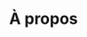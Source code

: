 ---
title: À propos
description: >-
  This is a desc
titre: Planiselect - Spécialistes en installation de réseaux informatiques
slug: a-propos
layout: a-propos
image: null
noindex: true
draft: false
section1:
  titre: 40 ans de clients satisfaits
  description: >-
    L’entreprise est en affaires depuis 1979 sous le nom de Câblage R.P., et ensuite, depuis 1989, sous le nom de Planiselect Inc. Nous sommes fiers d’en être à la troisième génération, de père en fils, de chef d’entreprise toujours aussi passionné. Nous mettons à votre service une équipe de techniciens tous plus rigoureux les uns que les autres.


    LEVITON, qui nous certifie depuis de nombreuses années, n’hésite pas à recommander Planiselect inc. pour des projets d’envergure. La rigueur de nos installations nous confère une réputation enviable dans le domaine du câblage structuré et nos clients connaissent la qualité de notre travail. Afin de fournir un produit plus large, nous avons au fil des ans ajouté la fibre optique, l’intercommunication et nous sommes maintenant certifiés TOA. 
icons:
  - icon: /img/ico/connector-wire.svg
    titre: "01. Expérience"
    description: "En affaire depuis plus de 40 ans, Planiselect est l'entreprise québécoise avec le plus d'expertise en câblage structuré."
  - icon: /img/ico/checklist.svg
    titre: "02. Connaissance"
    description: "Fort d'une équipe de techniciens qualifiés, vous pouvez comptez sur nous vous guider vers le type d'installation qui répondra à vos besoins"
  - icon: /img/ico/handshake.svg
    titre: "03. Fiabilité"
    description: "Au fil des années, Planiselect a fait ses preuves et s'est taillé une réputation en servant certaines des plus grosses entreprises au Québec."
  - icon: /img/ico/cle-en-main.svg
    titre: "04. Clé en main"
    description: "Nous facilitons l'avancement de votre projet en vous supportant dans toute les étapes de sa réalisation, de l'idéation à l'installation."
gallery:
  - image: /img/gal1.jpg
  - image: /img/gal4.jpg
section2:
  titre: Notre histoire
  description: >-
    Planiselect inc. a une fierté qui se traduit dans la qualité de nos travaux et la satisfaction de nos clients. Nous serions heureux de travailler avec vous et vous faire bénéficier de notre expérience.
  gallery:
    - image: /img/historique-planiselect1.jpeg
    - image: /img/historique-planiselect2.jpeg
    - image: /img/historique-planiselect3.jpeg
    - image: /img/historique-planiselect4.jpeg
    - image: /img/historique-planiselect5.jpeg
    - image: /img/historique-planiselect6.jpeg
    - image: /img/historique-planiselect7.jpeg
    - image: /img/historique-planiselect8.jpeg
  btn1:
    txt: Nous contacter
    link: contactPage
  btn2:
    txt: Nos clients
    link: clientsPage
timeline:
  - logo: /img/ico/why4.svg
    date1: 1979
    date2: 
    text: >-
      Bell Canada invite Robert Paquette à soumissionner pour un contrat de câblage téléphonique. Il fonde **« Installation de Câbles R.P. »** et obtient le contrat. Avec son fils, Alain Paquette, il fera le câblage téléphonique pour la ville de Laval, où il s’installera par la suite sur la rue Alexandre. Rapidement, la compagnie décroche le contrat pour l’Est de Montréal, et ensuite le Centre-ville. Installation de Câbles R.P. passera de 1 à 22 équipes d’installateurs de 1979 à 1989. Petit fait inusité : leur contrat avec Bell va les amener à faire les services d’appels du côté résidentiel, dont changer les petites ampoules dans les téléphones Princesse. Il feront aussi l’entretien des cabines téléphoniques.

  - logo: /img/ico/why4.svg
    date1: Circa
    date2: 1981
    text: >-
      Il débute une longue relation d’affaires avec la RIO pour le câblage. Ils signent aussi des contrats avec la ville de Laval. 
  - logo: /img/ico/why4.svg
    date1: 1982
    date2: 
    text: >-
      L’expansion rapide de la compagnie les oblige à occuper des locaux sur Rose de Lima et ensuite très rapidement sur la rue Godin dans le parc Industriel.
  - logo: /img/ico/why4.svg
    date1: 1983
    date2:
    text: >-
      Ils aménagent sur la rue St-Nicholas. Ils y resteront environ 4 ans.
  - logo: /img/ico/why4.svg
    date1: Circa
    date2: 1986
    text: >-
      Ils gagnent des contrats de câblage téléphonique avec des compagnies comme Incotel, Mitel et autres dans le même domaine.  
  - logo: /img/ico/why4.svg
    date1: 1987
    date2: 
    text: >-
      Ils occuperont une place d’affaire sur la rue le Corbusier 
  - logo: /img/ico/why4.svg
    date1: 1989
    date2:
    text: >-
      Alain Paquette, le fils, achète l’entreprise Planiselect de Ottawa. Michel Gaudet, un des anciens propriétaires, restera avec la nouvelle administration pendant quelques années afin de continuer le développement dans la région d’Ottawa. C’est sous la bannière Planiselect Inc. qu’ils commenceront les installations de câblage structuré. Ils signent des contrats avec IBM pour l’installation de AS-400. Ils acquièrent l’accréditation pour les produits IBM et continueront les installations pour IBM jusqu’en 1990.
  - logo: /img/ico/why4.svg
    date1: 1993
    date2:
    text: >-
      Ils signent plusieurs contrats, entre autres avec Microtech (système d’alarme). Ils changeront d’adresse de nouveau pour s’établir sur la rue Industriel dans Vimont.  
  - logo: /img/ico/why4.svg
    date1: 1994
    date2:
    grouped: 
    proche: 
    text: >-
      « Installation de Câbles R.P. » signe un contrat marquant avec la maison mère de Hydro-Québec pour tout le câblage informatique.
  - logo: /img/ico/why4.svg
    date1: 1996
    date2:
    grouped: 
    proche: 
    text: >-
      Bell fonde la Cie « Entourage Technology Solutions Inc » et, par le fait même, le contrat avec « Installations de Câbles R.P. » n’est pas renouvelé et se termine en 1997.   
  - logo: /img/ico/why4.svg
    date1: 1997
    date2:
    crushed: 
    grouped: 
    text: >-
      Ils font le câblage pour le Château Frontenac à Québec.   
  - logo: /img/ico/why4.svg
    date1: 2000
    date2:
    crushed: 
    grouped: 
    proche: 
    text: >-
      Ils établiront leur domicile permanent avec l’achat d’une bâtisse à leur adresse actuelle, sur la rue Léo-Lacombe.  
  - logo: /img/ico/why4.svg
    date1: 2003
    date2:
    crushed: 
    text: >-
      Ils gagnent des clients comme le Château Montebello, l’Hôtel Reine Élizabeth et la Commission des Normes du travail.  
  - logo: /img/ico/why4.svg
    date1: 2005
    date2:
    proche: 
    text: >-
      Ils se voient attribuer le contrat de câblage pour la nouvelle ligne du Métro de Laval.
  - logo: /img/ico/why4.svg
    date1: 2008
    date2:
    proche: 
    text: >-
      En 2000, « Installation de Câbles R.P. » subit le déclin continuel des contrats de câblage téléphonique traditionnel. En 2008, quand le fondateur Robert Paquette décède, Installation de Câbles R.P. cesse complètement ses opérations. Le reste des projets en cours est transféré à Planiselect Inc.
  - logo: /img/ico/why4.svg
    date1: 2017
    date2:
    proche: 
    text: >-
      Aujourd’hui, Joël Paquette, le petit fils de Robert Paquette, administre avec son père Alain la continuation des opérations de Planiselect Inc. Les certifications, les accréditations ainsi que les contrats se multiplient.
titre3: Notre équipe d'expérience
titre4: Nos partenaires
---
